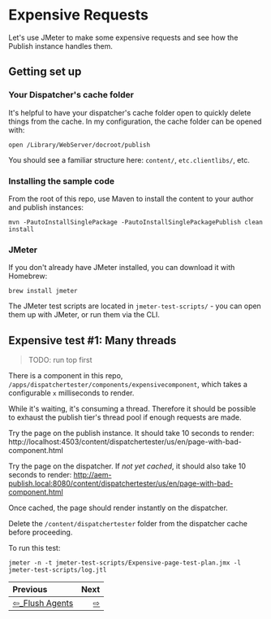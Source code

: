 # Expensive Requests

Let's use JMeter to make some expensive requests and see how the Publish instance handles them.

## Getting set up

### Your Dispatcher's cache folder

It's helpful to have your dispatcher's cache folder open to quickly delete things from the cache. In my configuration, the cache folder can be opened with:

    open /Library/WebServer/docroot/publish
    
You should see a familiar structure here: `content/`, `etc.clientlibs/`, etc.

### Installing the sample code

From the root of this repo, use Maven to install the content to your author and publish instances:

    mvn -PautoInstallSinglePackage -PautoInstallSinglePackagePublish clean install
    
### JMeter

If you don't already have JMeter installed, you can download it with Homebrew:

    brew install jmeter
    
The JMeter test scripts are located in `jmeter-test-scripts/` - you can open them up with JMeter, or run them via the CLI.

## Expensive test #1: Many threads

> TODO: run top first

There is a component in this repo, `/apps/dispatchertester/components/expensivecomponent`, which takes a configurable `x` milliseconds to render.

While it's waiting, it's consuming a thread. Therefore it should be possible to exhaust the publish tier's thread pool if enough requests are made.

Try the page on the publish instance. It should take 10 seconds to render: http://localhost:4503/content/dispatchertester/us/en/page-with-bad-component.html

Try the page on the dispatcher. If _not yet cached_, it should also take 10 seconds to render: http://aem-publish.local:8080/content/dispatchertester/us/en/page-with-bad-component.html

Once cached, the page should render instantly on the dispatcher.

Delete the `/content/dispatchertester` folder from the dispatcher cache before proceeding.

To run this test:

```
jmeter -n -t jmeter-test-scripts/Expensive-page-test-plan.jmx -l jmeter-test-scripts/log.jtl
```


| Previous      |         Next |
| :------------ | ------------:|
| [⇦_Flush Agents](1_FlushAgents.md) | [ ⇨]() |





